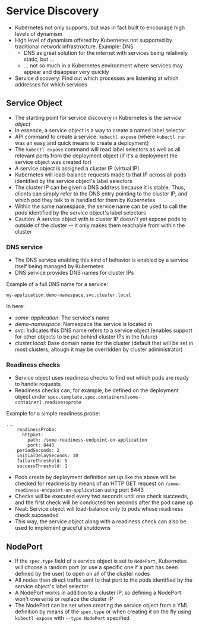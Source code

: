 # Service Discovery

* Kubernetes not only supports, but was in fact built to encourage high levels of dynamism
* High level of dynamism offered by Kubernetes not supported by traditional network infrastructure. Example: DNS
    * DNS as great solution for the internet with services being relatively static, but ...
    * ... not so much in a Kubernetes environment where services may appear and disappear very quickly
* Service discovery: Find out which processes are listening at which addresses for which services

## Service Object

* The starting point for service discovery in Kubernetes is the _service object_
* In essence, a service object is a way to create a named label selector
* API command to create a service: `kubectl expose` (where `kubectl run` was an easy and quick means to create a deployment)
* The `kubectl expose` command will read label selectors as well as all relevant ports from the deployment object (if it's a deployment the service object was created for)
* A service object is assigned a cluster IP (virtual IP)
* Kubernetes will load-balance requests made to that IP across all pods identified by the service object's label selectors
* The cluster IP can be given a DNS address because it is stable. Thus, clients can simply refer to the DNS entry pointing to the cluster IP, and which pod they talk to is handled for them by Kubernetes
* Within the same namespace, the service name can be used to call the pods identified by the service object's label selectors
* Caution: A service object with is cluster IP doesn't yet expose pods to outside of the cluster -- it only makes them reachable from within the cluster

### DNS service
* The DNS service enabling this kind of behavior is enabled by a service itself being managed by Kubernetes
* DNS service provides DNS names for cluster IPs

Example of a full DNS name for a service:
```
my-application.demo-namespace.svc.cluster.local
```
In here:
* _some-application_: The service's name
* _demo-namespace_: Namespace the service is located in
* _svc_: Indicates this DNS name refers to a service object (enables support for other objects to be put behind cluster IPs in the future)
* _cluster.local_: Base domain name for the cluster (default that will be set in most clusters, altough it may be overridden by cluster administrator)

### Readiness checks

* Service object uses readiness checks to find out which pods are ready to handle requests
* Readiness checks can, for example, be defined on the deployment object under `spec.template.spec.containers[some-container].readinessprobe`

Example for a simple readiness probe:

```
...
    readinessProbe:
      httpGet:
        path: /some-readiness-endpoint-on-application
        port: 8443
    periodSeconds: 2
    initialDelaySeconds: 10
    failureThreshold: 5
    successThreshold: 1
```

* Pods create by deployment definition set up like the above will be checked for readiness by means of an HTTP GET request on `/some-readiness-endpoint-on-application` using port 8443
* Checks will be executed every two seconds until one check succeeds, and the first check will be conducted ten seconds after the pod came up
* Neat: Service object will load-balance only to pods whose readiness check succeeded
* This way, the service object along with a readiness check can also be used to implement graceful shutdowns

## NodePort

* If the `spec.type` field of a service object is set to `NodePort`, Kubernetes will choose a random port (or use a specific one if a port has been defined by the user) to open on all of the cluster nodes
* All nodes then direct traffic sent to that port to the pods identified by the service object's label selector
* A NodePort works in addition to a cluster IP, so defining a NodePort won't overwrite or replace the cluster IP
* The NodePort can be set when creating the service object from a YML definition by means of the `spec.type` or when creating it on the fly using `kubectl expose` with `--type NodePort` specified

